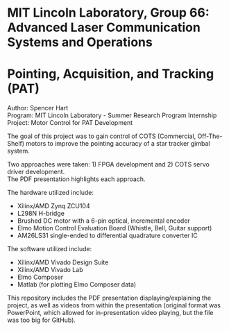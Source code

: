 # MIT Lincoln Laboratory, Group 66: Advanced Laser Communication Systems and Operations
# Pointing, Acquisition, and Tracking (PAT)

Author: Spencer Hart<br>
Program: MIT Lincoln Laboratory - Summer Research Program Internship<br>
Project: Motor Control for PAT Development

The goal of this project was to gain control of COTS (Commercial, Off-The-Shelf) motors to improve the pointing accuracy of a star tracker gimbal system.

Two approaches were taken: 1) FPGA development and 2) COTS servo driver development.<br>
The PDF presentation highlights each approach.

The hardware utilized include:

- Xilinx/AMD Zynq ZCU104
- L298N H-bridge
- Brushed DC motor with a 6-pin optical, incremental encoder
- Elmo Motion Control Evaluation Board (Whistle, Bell, Guitar support)
- AM26LS31 single-ended to differential quadrature converter IC

The software utilized include:

- Xilinx/AMD Vivado Design Suite
- Xilinx/AMD Vivado Lab
- Elmo Composer
- Matlab (for plotting Elmo Composer data)

This repository includes the PDF presentation displaying/explaining the project, as well as videos from within the presentation (original format was PowerPoint, which allowed for in-presentation video playing, but the file was too big for GitHub).
